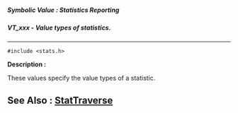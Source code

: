 ##### Symbolic Value : Statistics Reporting
##### VT_xxx - Value types of statistics.
---
```
#include <stats.h>
```
**Description :**

These values specify the value types of a statistic.

**See Also :**
[StatTraverse](/reference/Func/StatTraverse)
---
